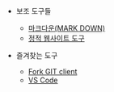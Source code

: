 <!-- _navbar.md -->

* 보조 도구들
  * [마크다운(MARK DOWN)](https://www.markdownguide.org/cheat-sheet/)
  * [정적 웹사이트 도구](https://docsify.js.org/)

* 즐겨찾는 도구
  * [Fork GIT client](https://git-fork.com/)
  * [VS Code](https://code.visualstudio.com/)
